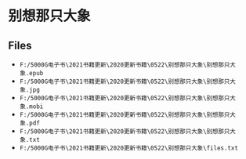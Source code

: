 # 别想那只大象

## Files

- `F:/5000G电子书\2021书籍更新\2020更新书籍\0522\别想那只大象\别想那只大象.epub`
- `F:/5000G电子书\2021书籍更新\2020更新书籍\0522\别想那只大象\别想那只大象.jpg`
- `F:/5000G电子书\2021书籍更新\2020更新书籍\0522\别想那只大象\别想那只大象.mobi`
- `F:/5000G电子书\2021书籍更新\2020更新书籍\0522\别想那只大象\别想那只大象.pdf`
- `F:/5000G电子书\2021书籍更新\2020更新书籍\0522\别想那只大象\别想那只大象.txt`
- `F:/5000G电子书\2021书籍更新\2020更新书籍\0522\别想那只大象\files.txt`
